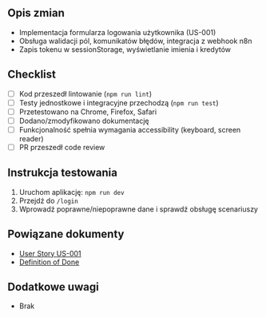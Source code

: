 ## Opis zmian

- Implementacja formularza logowania użytkownika (US-001)
- Obsługa walidacji pól, komunikatów błędów, integracja z webhook n8n
- Zapis tokenu w sessionStorage, wyświetlanie imienia i kredytów

## Checklist

- [ ] Kod przeszedł lintowanie (`npm run lint`)
- [ ] Testy jednostkowe i integracyjne przechodzą (`npm run test`)
- [ ] Przetestowano na Chrome, Firefox, Safari
- [ ] Dodano/zmodyfikowano dokumentację
- [ ] Funkcjonalność spełnia wymagania accessibility (keyboard, screen reader)
- [ ] PR przeszedł code review

## Instrukcja testowania

1. Uruchom aplikację: `npm run dev`
2. Przejdź do `/login`
3. Wprowadź poprawne/niepoprawne dane i sprawdź obsługę scenariuszy

## Powiązane dokumenty

- [User Story US-001](../requirements/user-stories.md)
- [Definition of Done](../process/definition-of-done.md)

## Dodatkowe uwagi

- Brak
